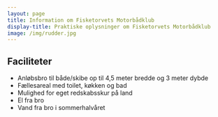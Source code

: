 ```yaml
---
layout: page
title: Information om Fisketorvets Motorbådklub
display-title: Praktiske oplysninger om Fisketorvets Motorbådklub
image: /img/rudder.jpg
---
```


## Faciliteter

* Anløbsbro til både/skibe op til 4,5 meter bredde og 3 meter dybde
* Fællesareal med toilet, køkken og bad
* Mulighed for eget redskabsskur på land
* El fra bro
* Vand fra bro i sommerhalvåret
